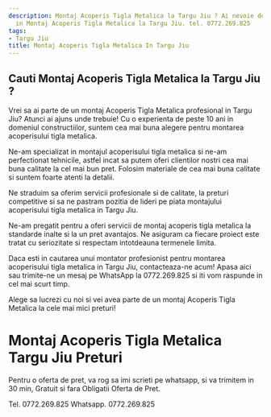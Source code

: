 ```yaml
---
description: Montaj Acoperis Tigla Metalica la Targu Jiu ? Ai nevoie de un profesionist
  in Montaj Acoperis Tigla Metalica la Targu Jiu. tel. 0772.269.825
tags:
- Targu Jiu
title: Montaj Acoperis Tigla Metalica In Targu Jiu
---
```



## Cauti Montaj Acoperis Tigla Metalica la Targu Jiu ?

Vrei sa ai parte de un montaj Acoperis Tigla Metalica profesional in Targu Jiu? Atunci ai ajuns unde trebuie! Cu o experienta de peste 10 ani in domeniul constructiilor, suntem cea mai buna alegere pentru montarea acoperisului tigla metalica.
 
Ne-am specializat in montajul acoperisului tigla metalica si ne-am perfectionat tehnicile, astfel incat sa putem oferi clientilor nostri cea mai buna calitate la cel mai bun pret. Folosim materiale de cea mai buna calitate si suntem foarte atenti la detalii.
 
Ne straduim sa oferim servicii profesionale si de calitate, la preturi competitive si sa ne pastram pozitia de lideri pe piata montajului acoperisului tigla metalica in Targu Jiu. 
 
Ne-am pregatit pentru a oferi servicii de montaj acoperis tigla metalica la standarde inalte si la un pret avantajos. Ne asiguram ca fiecare proiect este tratat cu seriozitate si respectam intotdeauna termenele limita.

Daca esti in cautarea unui montator profesionist pentru montarea acoperisului tigla metalica in Targu Jiu, contacteaza-ne acum! Apasa aici sau trimite-ne un mesaj pe WhatsApp la 0772.269.825 si iti vom raspunde in cel mai scurt timp. 
 
Alege sa lucrezi cu noi si vei avea parte de un montaj Acoperis Tigla Metalica la cele mai mici preturi!

# Montaj Acoperis Tigla Metalica Targu Jiu Preturi
Pentru o oferta de pret, va rog sa imi scrieti pe whatsapp, si va trimitem in 30 min, Gratuit si fara Obligatii Oferta de Pret.

Tel. 0772.269.825
Whatsapp. 0772.269.825